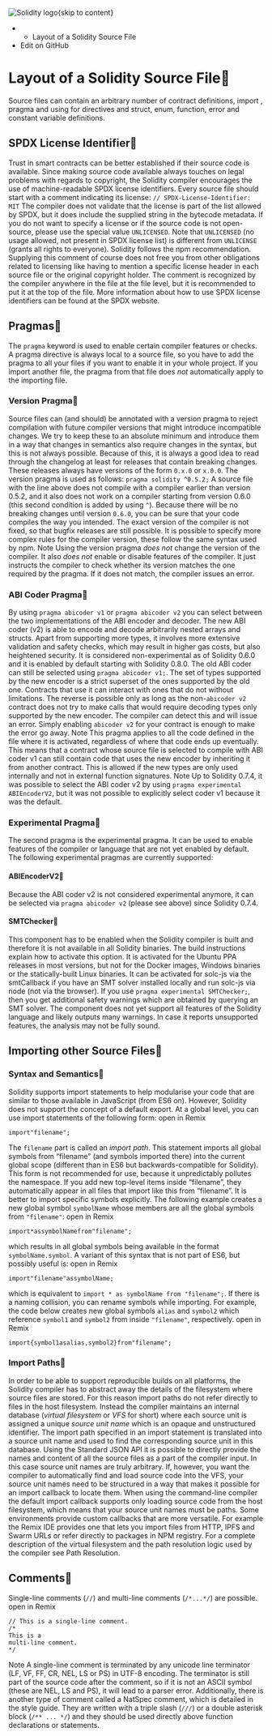 ![Solidity logo](https://docs.soliditylang.org/en/latest/_static/img/logo.svg){skip to content}
  *   * Layout of a Solidity Source File
  * Edit on GitHub


# Layout of a Solidity Source File
Source files can contain an arbitrary number of contract definitions, import , pragma and using for directives and struct, enum, function, error and constant variable definitions.
## SPDX License Identifier
Trust in smart contracts can be better established if their source code is available. Since making source code available always touches on legal problems with regards to copyright, the Solidity compiler encourages the use of machine-readable SPDX license identifiers. Every source file should start with a comment indicating its license:
`// SPDX-License-Identifier: MIT`
The compiler does not validate that the license is part of the list allowed by SPDX, but it does include the supplied string in the bytecode metadata.
If you do not want to specify a license or if the source code is not open-source, please use the special value `UNLICENSED`. Note that `UNLICENSED` (no usage allowed, not present in SPDX license list) is different from `UNLICENSE` (grants all rights to everyone). Solidity follows the npm recommendation.
Supplying this comment of course does not free you from other obligations related to licensing like having to mention a specific license header in each source file or the original copyright holder.
The comment is recognized by the compiler anywhere in the file at the file level, but it is recommended to put it at the top of the file.
More information about how to use SPDX license identifiers can be found at the SPDX website.
## Pragmas
The `pragma` keyword is used to enable certain compiler features or checks. A pragma directive is always local to a source file, so you have to add the pragma to all your files if you want to enable it in your whole project. If you import another file, the pragma from that file does _not_ automatically apply to the importing file.
### Version Pragma
Source files can (and should) be annotated with a version pragma to reject compilation with future compiler versions that might introduce incompatible changes. We try to keep these to an absolute minimum and introduce them in a way that changes in semantics also require changes in the syntax, but this is not always possible. Because of this, it is always a good idea to read through the changelog at least for releases that contain breaking changes. These releases always have versions of the form `0.x.0` or `x.0.0`.
The version pragma is used as follows: `pragma solidity ^0.5.2;`
A source file with the line above does not compile with a compiler earlier than version 0.5.2, and it also does not work on a compiler starting from version 0.6.0 (this second condition is added by using `^`). Because there will be no breaking changes until version `0.6.0`, you can be sure that your code compiles the way you intended. The exact version of the compiler is not fixed, so that bugfix releases are still possible.
It is possible to specify more complex rules for the compiler version, these follow the same syntax used by npm.
Note
Using the version pragma _does not_ change the version of the compiler. It also _does not_ enable or disable features of the compiler. It just instructs the compiler to check whether its version matches the one required by the pragma. If it does not match, the compiler issues an error.
### ABI Coder Pragma
By using `pragma abicoder v1` or `pragma abicoder v2` you can select between the two implementations of the ABI encoder and decoder.
The new ABI coder (v2) is able to encode and decode arbitrarily nested arrays and structs. Apart from supporting more types, it involves more extensive validation and safety checks, which may result in higher gas costs, but also heightened security. It is considered non-experimental as of Solidity 0.6.0 and it is enabled by default starting with Solidity 0.8.0. The old ABI coder can still be selected using `pragma abicoder v1;`.
The set of types supported by the new encoder is a strict superset of the ones supported by the old one. Contracts that use it can interact with ones that do not without limitations. The reverse is possible only as long as the non-`abicoder v2` contract does not try to make calls that would require decoding types only supported by the new encoder. The compiler can detect this and will issue an error. Simply enabling `abicoder v2` for your contract is enough to make the error go away.
Note
This pragma applies to all the code defined in the file where it is activated, regardless of where that code ends up eventually. This means that a contract whose source file is selected to compile with ABI coder v1 can still contain code that uses the new encoder by inheriting it from another contract. This is allowed if the new types are only used internally and not in external function signatures.
Note
Up to Solidity 0.7.4, it was possible to select the ABI coder v2 by using `pragma experimental ABIEncoderV2`, but it was not possible to explicitly select coder v1 because it was the default.
### Experimental Pragma
The second pragma is the experimental pragma. It can be used to enable features of the compiler or language that are not yet enabled by default. The following experimental pragmas are currently supported:
#### ABIEncoderV2
Because the ABI coder v2 is not considered experimental anymore, it can be selected via `pragma abicoder v2` (please see above) since Solidity 0.7.4.
#### SMTChecker
This component has to be enabled when the Solidity compiler is built and therefore it is not available in all Solidity binaries. The build instructions explain how to activate this option. It is activated for the Ubuntu PPA releases in most versions, but not for the Docker images, Windows binaries or the statically-built Linux binaries. It can be activated for solc-js via the smtCallback if you have an SMT solver installed locally and run solc-js via node (not via the browser).
If you use `pragma experimental SMTChecker;`, then you get additional safety warnings which are obtained by querying an SMT solver. The component does not yet support all features of the Solidity language and likely outputs many warnings. In case it reports unsupported features, the analysis may not be fully sound.
## Importing other Source Files
### Syntax and Semantics
Solidity supports import statements to help modularise your code that are similar to those available in JavaScript (from ES6 on). However, Solidity does not support the concept of a default export.
At a global level, you can use import statements of the following form:
open in Remix
```
import"filename";

```

The `filename` part is called an _import path_. This statement imports all global symbols from “filename” (and symbols imported there) into the current global scope (different than in ES6 but backwards-compatible for Solidity). This form is not recommended for use, because it unpredictably pollutes the namespace. If you add new top-level items inside “filename”, they automatically appear in all files that import like this from “filename”. It is better to import specific symbols explicitly.
The following example creates a new global symbol `symbolName` whose members are all the global symbols from `"filename"`:
open in Remix
```
import*assymbolNamefrom"filename";

```

which results in all global symbols being available in the format `symbolName.symbol`.
A variant of this syntax that is not part of ES6, but possibly useful is:
open in Remix
```
import"filename"assymbolName;

```

which is equivalent to `import * as symbolName from "filename";`.
If there is a naming collision, you can rename symbols while importing. For example, the code below creates new global symbols `alias` and `symbol2` which reference `symbol1` and `symbol2` from inside `"filename"`, respectively.
open in Remix
```
import{symbol1asalias,symbol2}from"filename";

```

### Import Paths
In order to be able to support reproducible builds on all platforms, the Solidity compiler has to abstract away the details of the filesystem where source files are stored. For this reason import paths do not refer directly to files in the host filesystem. Instead the compiler maintains an internal database (_virtual filesystem_ or _VFS_ for short) where each source unit is assigned a unique _source unit name_ which is an opaque and unstructured identifier. The import path specified in an import statement is translated into a source unit name and used to find the corresponding source unit in this database.
Using the Standard JSON API it is possible to directly provide the names and content of all the source files as a part of the compiler input. In this case source unit names are truly arbitrary. If, however, you want the compiler to automatically find and load source code into the VFS, your source unit names need to be structured in a way that makes it possible for an import callback to locate them. When using the command-line compiler the default import callback supports only loading source code from the host filesystem, which means that your source unit names must be paths. Some environments provide custom callbacks that are more versatile. For example the Remix IDE provides one that lets you import files from HTTP, IPFS and Swarm URLs or refer directly to packages in NPM registry.
For a complete description of the virtual filesystem and the path resolution logic used by the compiler see Path Resolution.
## Comments
Single-line comments (`//`) and multi-line comments (`/*...*/`) are possible.
open in Remix
```
// This is a single-line comment.
/*
This is a
multi-line comment.
*/

```

Note
A single-line comment is terminated by any unicode line terminator (LF, VF, FF, CR, NEL, LS or PS) in UTF-8 encoding. The terminator is still part of the source code after the comment, so if it is not an ASCII symbol (these are NEL, LS and PS), it will lead to a parser error.
Additionally, there is another type of comment called a NatSpec comment, which is detailed in the style guide. They are written with a triple slash (`///`) or a double asterisk block (`/** ... */`) and they should be used directly above function declarations or statements.
